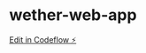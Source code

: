 # wether-web-app

[Edit in Codeflow ⚡️](https://stackblitz.com/~/github.com/Arvind78/wether-web-app)
